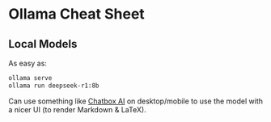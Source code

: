 # Ollama Cheat Sheet

## Local Models

As easy as:

```sh
ollama serve
ollama run deepseek-r1:8b
```

Can use something like [Chatbox AI](https://chatboxai.app/en) on desktop/mobile to use the model with a nicer UI (to render Markdown & LaTeX).
